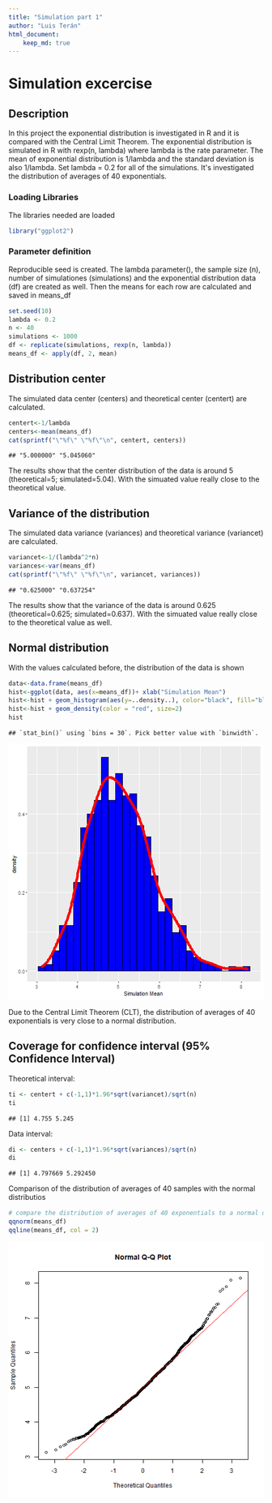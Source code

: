 ```yaml
---
title: "Simulation part 1"
author: "Luis Terán"
html_document:
    keep_md: true
---
```


# Simulation excercise

## Description

In this project  the exponential distribution is investigated in R and it is compared with the Central Limit Theorem. The exponential distribution is simulated in R with rexp(n, lambda) where lambda is the rate parameter. The mean of exponential distribution is 1/lambda and the standard deviation is also 1/lambda. Set lambda = 0.2 for all of the simulations. It's investigated the distribution of averages of 40 exponentials.


### Loading Libraries

The libraries needed are loaded

```r
library("ggplot2")
```

### Parameter definition

Reproducible seed is created. The lambda parameter(), the sample size (n), number of simulationes (simulations) and the exponential distribution data (df) are created as well. Then the means for each row are calculated and saved in means_df

```r
set.seed(10)
lambda <- 0.2
n <- 40
simulations <- 1000
df <- replicate(simulations, rexp(n, lambda))
means_df <- apply(df, 2, mean)
```

## Distribution center
The simulated data center (centers) and theoretical center (centert) are calculated.

```r
centert<-1/lambda
centers<-mean(means_df)
cat(sprintf("\"%f\" \"%f\"\n", centert, centers))
```

```
## "5.000000" "5.045060"
```
The results show that the center distribution of the data is around 5 (theoretical=5; simulated=5.04). With the simuated value really close to the theoretical value.

## Variance of the distribution
The simulated data variance (variances) and theoretical variance (variancet) are calculated.

```r
variancet<-1/(lambda^2*n)
variances<-var(means_df)
cat(sprintf("\"%f\" \"%f\"\n", variancet, variances))
```

```
## "0.625000" "0.637254"
```
The results show that the variance of the data is around 0.625 (theoretical=0.625; simulated=0.637). With the simuated value really close to the theoretical value as well.

## Normal distribution
With the values calculated before, the distribution of the data is shown

```r
data<-data.frame(means_df)
hist<-ggplot(data, aes(x=means_df))+ xlab("Simulation Mean")
hist<-hist + geom_histogram(aes(y=..density..), color="black", fill="blue") 
hist<-hist + geom_density(color = "red", size=2)
hist
```

```
## `stat_bin()` using `bins = 30`. Pick better value with `binwidth`.
```

![plot of chunk unnamed-chunk-5](figure/unnamed-chunk-5-1.png)

Due to the Central Limit Theorem (CLT), the distribution of averages of 40 exponentials is very close to a normal distribution.


## Coverage for confidence interval (95% Confidence Interval)
Theoretical interval:

```r
ti <- centert + c(-1,1)*1.96*sqrt(variancet)/sqrt(n)
ti
```

```
## [1] 4.755 5.245
```
Data interval:

```r
di <- centers + c(-1,1)*1.96*sqrt(variances)/sqrt(n)
di
```

```
## [1] 4.797669 5.292450
```

Comparison of the distribution of averages of 40 samples with the normal distributios

```r
# compare the distribution of averages of 40 exponentials to a normal distribution
qqnorm(means_df)
qqline(means_df, col = 2)
```

![plot of chunk unnamed-chunk-8](figure/unnamed-chunk-8-1.png)




